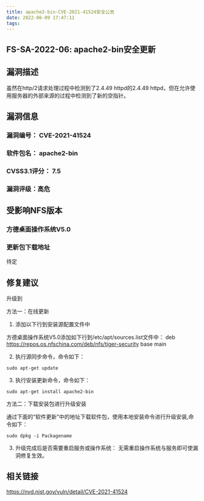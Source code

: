 ```yaml
---
title: apache2-bin-CVE-2021-41524安全公告
date: 2022-06-09 17:47:11
tags:
---
```

## FS-SA-2022-06: apache2-bin安全更新

## 漏洞描述

虽然在http/2请求处理过程中检测到了2.4.49 httpd的2.4.49 httpd，但在允许使用服务器的外部来源的过程中检测到了新的空指针。

## 漏洞信息

###    漏洞编号： CVE-2021-41524

###    软件包名： apache2-bin

###    CVSS3.1评分： 7.5

###    漏洞评级：高危

## 受影响NFS版本

###    方德桌面操作系统V5.0

### 更新包下载地址

待定

## 修复建议

升级到 

方法一：在线更新

1. 添加以下行到安装源配置文件中

方德桌面操作系统V5.0添加如下行到/etc/apt/sources.list文件中：
deb https://repos.os.nfschina.com/deb/nfs/tiger-security base main

2. 执行源同步命令，命令如下：

```
sudo apt-get update
```

3. 执行安装更新命令，命令如下：

```
sudo apt-get install apache2-bin
```

方法二：下载安装包进行升级安装

通过下面的“软件更新”中的地址下载软件包，使用本地安装命令进行升级安装,命令如下：

```
sudo dpkg -i Packagename
```

3. 升级完成后是否需要重启服务或操作系统：
   无需重启操作系统与服务即可使漏洞修复生效。

## 相关链接

https://nvd.nist.gov/vuln/detail/CVE-2021-41524
